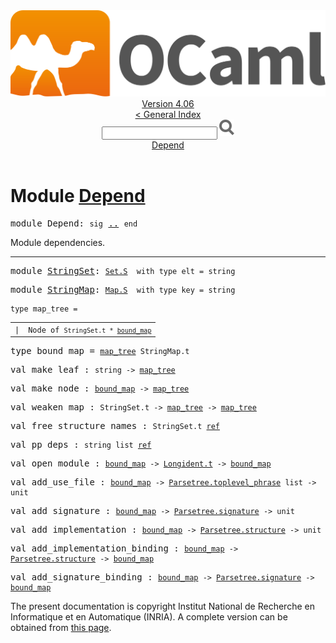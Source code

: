 <!-- ((! set title API !)) ((! set documentation !)) ((! set api !)) ((! set nobreadcrumb !)) -->
<div class="api"><header><nav class="toc brand"><a class="brand" href="https://ocaml.org/"><img src="colour-logo-gray.svg" class="svg" alt="OCaml"></a></nav><nav class="toc"><div class="toc_version"><a href="/docs" id="version-select">Version 4.06</a></div><a href="index.html">&lt; General Index</a><div class="api_search"><input type="text" name="apisearch" id="api_search" oninput="mySearch(false);" onkeypress="this.oninput();" onclick="this.oninput();" onpaste="this.oninput();">
<img src="search_icon.svg" alt="Search" class="svg" onclick="mySearch(false)"></div>
<div id="search_results"></div><div class="toc_title"><a href="#top">Depend</a></div><ul></ul></nav></header>

<h1>Module <a href="type_Depend.html">Depend</a></h1>

<pre><span id="MODULEDepend"><span class="keyword">module</span> Depend</span>: <code class="code"><span class="keyword">sig</span></code> <a href="Depend.html">..</a> <code class="code"><span class="keyword">end</span></code></pre><div class="info module top">
<div class="info-desc">
<p>Module dependencies.</p>
</div>
</div>
<hr width="100%">

<pre><span id="MODULEStringSet"><span class="keyword">module</span> <a href="Depend.StringSet.html">StringSet</a></span>: <code class="type"><a href="Set.S.html">Set.S</a></code><code class="type">  with type elt = string</code></pre>
<pre><span id="MODULEStringMap"><span class="keyword">module</span> <a href="Depend.StringMap.html">StringMap</a></span>: <code class="type"><a href="Map.S.html">Map.S</a></code><code class="type">  with type key = string</code></pre>
<pre><code><span id="TYPEmap_tree"><span class="keyword">type</span> <code class="type"></code>map_tree</span> = </code></pre><table class="typetable">
<tbody><tr>
<td align="left" valign="top">
<code><span class="keyword">|</span></code></td>
<td align="left" valign="top">
<code><span id="TYPEELTmap_tree.Node"><span class="constructor">Node</span></span> <span class="keyword">of</span> <code class="type">StringSet.t * <a href="Depend.html#TYPEbound_map">bound_map</a></code></code></td>

</tr></tbody></table>



<pre><span id="TYPEbound_map"><span class="keyword">type</span> <code class="type"></code>bound_map</span> = <code class="type"><a href="Depend.html#TYPEmap_tree">map_tree</a> StringMap.t</code> </pre>


<pre><span id="VALmake_leaf"><span class="keyword">val</span> make_leaf</span> : <code class="type">string -&gt; <a href="Depend.html#TYPEmap_tree">map_tree</a></code></pre>
<pre><span id="VALmake_node"><span class="keyword">val</span> make_node</span> : <code class="type"><a href="Depend.html#TYPEbound_map">bound_map</a> -&gt; <a href="Depend.html#TYPEmap_tree">map_tree</a></code></pre>
<pre><span id="VALweaken_map"><span class="keyword">val</span> weaken_map</span> : <code class="type">StringSet.t -&gt; <a href="Depend.html#TYPEmap_tree">map_tree</a> -&gt; <a href="Depend.html#TYPEmap_tree">map_tree</a></code></pre>
<pre><span id="VALfree_structure_names"><span class="keyword">val</span> free_structure_names</span> : <code class="type">StringSet.t <a href="Pervasives.html#TYPEref">ref</a></code></pre>
<pre><span id="VALpp_deps"><span class="keyword">val</span> pp_deps</span> : <code class="type">string list <a href="Pervasives.html#TYPEref">ref</a></code></pre>
<pre><span id="VALopen_module"><span class="keyword">val</span> open_module</span> : <code class="type"><a href="Depend.html#TYPEbound_map">bound_map</a> -&gt; <a href="Longident.html#TYPEt">Longident.t</a> -&gt; <a href="Depend.html#TYPEbound_map">bound_map</a></code></pre>
<pre><span id="VALadd_use_file"><span class="keyword">val</span> add_use_file</span> : <code class="type"><a href="Depend.html#TYPEbound_map">bound_map</a> -&gt; <a href="Parsetree.html#TYPEtoplevel_phrase">Parsetree.toplevel_phrase</a> list -&gt; unit</code></pre>
<pre><span id="VALadd_signature"><span class="keyword">val</span> add_signature</span> : <code class="type"><a href="Depend.html#TYPEbound_map">bound_map</a> -&gt; <a href="Parsetree.html#TYPEsignature">Parsetree.signature</a> -&gt; unit</code></pre>
<pre><span id="VALadd_implementation"><span class="keyword">val</span> add_implementation</span> : <code class="type"><a href="Depend.html#TYPEbound_map">bound_map</a> -&gt; <a href="Parsetree.html#TYPEstructure">Parsetree.structure</a> -&gt; unit</code></pre>
<pre><span id="VALadd_implementation_binding"><span class="keyword">val</span> add_implementation_binding</span> : <code class="type"><a href="Depend.html#TYPEbound_map">bound_map</a> -&gt; <a href="Parsetree.html#TYPEstructure">Parsetree.structure</a> -&gt; <a href="Depend.html#TYPEbound_map">bound_map</a></code></pre>
<pre><span id="VALadd_signature_binding"><span class="keyword">val</span> add_signature_binding</span> : <code class="type"><a href="Depend.html#TYPEbound_map">bound_map</a> -&gt; <a href="Parsetree.html#TYPEsignature">Parsetree.signature</a> -&gt; <a href="Depend.html#TYPEbound_map">bound_map</a></code></pre><div class="copyright">The present documentation is copyright Institut National de Recherche en Informatique et en Automatique (INRIA). A complete version can be obtained from <a href="http://caml.inria.fr/pub/docs/manual-ocaml/">this page</a>.</div></div>